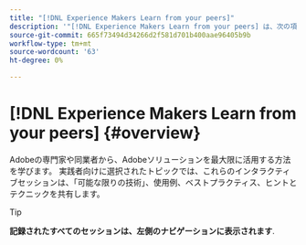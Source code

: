 ```yaml
---
title: "[!DNL Experience Makers Learn from your peers]"
description: '"[!DNL Experience Makers Learn from your peers] は、次の項目に深く掘り下げることに重点を置いた、仮想カスタマーラーニングイベントのグローバルシリーズです。 [!DNL Adobe Experience Cloud] 解決策」'
source-git-commit: 665f73494d34266d2f581d701b400aae96405b9b
workflow-type: tm+mt
source-wordcount: '63'
ht-degree: 0%

---
```


# [!DNL Experience Makers Learn from your peers] {#overview}

<!--- <img alt="Experience Makers Learn from your peers" src="./assets/skill-exchange.png" /> --->

Adobeの専門家や同業者から、Adobeソリューションを最大限に活用する方法を学びます。 実践者向けに選択されたトピックでは、これらのインタラクティブセッションは、「可能な限りの技術」、使用例、ベストプラクティス、ヒントとテクニックを共有します。

>[!TIP]
>
>**記録されたすべてのセッションは、左側のナビゲーションに表示されます**.